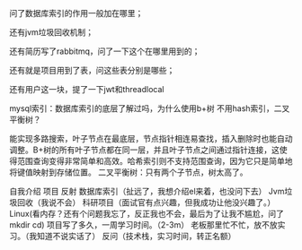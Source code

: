 问了数据库索引的作用一般加在哪里；

还有jvm垃圾回收机制；

还有简历写了rabbitmq，问了一下这个在哪里用到的；

还有就是项目用到了表，问这些表分别是哪些；

还有用户这一块，提了一下jwt和threadlocal





mysql索引：数据库索引的底层了解过吗，为什么使用b+树 不用hash索引，二叉平衡树？

能实现多路搜索，叶子节点在最底层，节点指针相连易查找，插入删除时也能自动调整。B+树的所有叶子节点都在同一层，并且叶子节点之间通过指针连接，这使得范围查询变得非常简单和高效。哈希索引则不支持范围查询，因为它只是简单地将键值映射到存储位置。
二叉平衡树：只有两个子节点，树太高了。





自我介绍
项目
反射
数据库索引（扯远了，我想介绍el来着，也没问下去）
Jvm垃圾回收（我说不会）
科研项目（面试官有点兴趣，但我成功让他没兴趣了。）
Linux(看内存？还有个问题我忘了，反正我也不会，最后为了让我不尴尬，问了mkdir cd)
项目写了多久，一周学习时间。（2-3m）
老板那里忙不忙，放不放实习。（我知道不说实话了）
反问（技术栈，实习时间，转正名额）